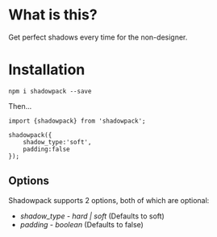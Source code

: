 # What is this?

Get perfect shadows every time for the non-designer.

# Installation

`npm i shadowpack --save`

Then...

```
import {shadowpack} from 'shadowpack';

shadowpack({
    shadow_type:'soft',
    padding:false
});

```

## Options

Shadowpack supports 2 options, both of which are optional:

- _shadow_type_ - _hard | soft_ (Defaults to soft)
- _padding_ - _boolean_ (Defaults to false)
